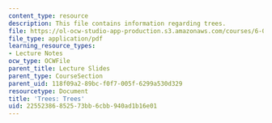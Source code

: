 ```yaml
---
content_type: resource
description: This file contains information regarding trees.
file: https://ol-ocw-studio-app-production.s3.amazonaws.com/courses/6-042j-mathematics-for-computer-science-spring-2015/22552386852573bb6cbb940ad1b16e01_MIT6_042JS15_trees.pdf
file_type: application/pdf
learning_resource_types:
- Lecture Notes
ocw_type: OCWFile
parent_title: Lecture Slides
parent_type: CourseSection
parent_uid: 118f09a2-89bc-f0f7-005f-6299a530d329
resourcetype: Document
title: 'Trees: Trees'
uid: 22552386-8525-73bb-6cbb-940ad1b16e01
---
```

